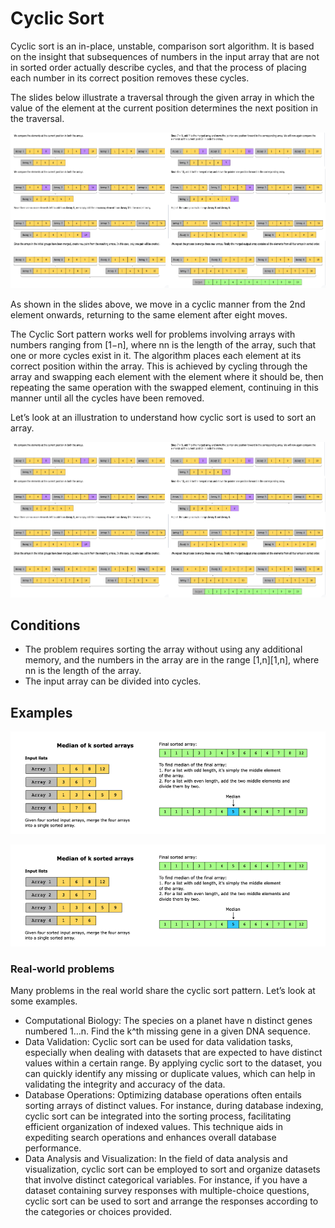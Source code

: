 # Cyclic Sort

Cyclic sort is an in-place, unstable, comparison sort algorithm. It is based on the insight that subsequences of numbers in the input array that are not in sorted order actually describe cycles, and that the process of placing each number in its correct position removes these cycles.

The slides below illustrate a traversal through the given array in which the value of the element at the current position determines the next position in the traversal.

![](../../../../../img/14.47.43.png)

As shown in the slides above, we move in a cyclic manner from the 2nd element onwards, returning to the same element after eight moves.

The Cyclic Sort pattern works well for problems involving arrays with numbers ranging from [1−n], where nn is the length of the array, such that one or more cycles exist in it. The algorithm places each element at its correct position within the array. This is achieved by cycling through the array and swapping each element with the element where it should be, then repeating the same operation with the swapped element, continuing in this manner until all the cycles have been removed.

Let’s look at an illustration to understand how cyclic sort is used to sort an array.

![](../../../../../img/14.47.43.png)

## Conditions

- The problem requires sorting the array without using any additional memory, and the numbers in the array are in the range [1,n][1,n], where nn is the length of the array.
- The input array can be divided into cycles.

## Examples

![](../../../../../img/14.24.44.png)


![](../../../../../img/14.24.44.png)

### Real-world problems

Many problems in the real world share the cyclic sort pattern. Let’s look at some examples.

- Computational Biology: The species on a planet have n distinct genes numbered 1…n. Find the k^th missing​​ gene in a given DNA sequence.
- Data Validation: Cyclic sort can be used for data validation tasks, especially when dealing with datasets that are expected to have distinct values within a certain range. By applying cyclic sort to the dataset, you can quickly identify any missing or duplicate values, which can help in validating the integrity and accuracy of the data.
- Database Operations: Optimizing database operations often entails sorting arrays of distinct values. For instance, during database indexing, cyclic sort can be integrated into the sorting process, facilitating efficient organization of indexed values. This technique aids in expediting search operations and enhances overall database performance.
- Data Analysis and Visualization: In the field of data analysis and visualization, cyclic sort can be employed to sort and organize datasets that involve distinct categorical variables. For instance, if you have a dataset containing survey responses with multiple-choice questions, cyclic sort can be used to sort and arrange the responses according to the categories or choices provided.

